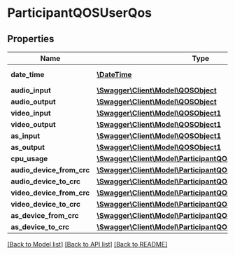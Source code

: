 # ParticipantQOSUserQos

## Properties
Name | Type | Description | Notes
------------ | ------------- | ------------- | -------------
**date_time** | [**\DateTime**](\DateTime.md) | Date-time of QOS | [optional] 
**audio_input** | [**\Swagger\Client\Model\QOSObject**](QOSObject.md) |  | [optional] 
**audio_output** | [**\Swagger\Client\Model\QOSObject**](QOSObject.md) |  | [optional] 
**video_input** | [**\Swagger\Client\Model\QOSObject1**](QOSObject1.md) |  | [optional] 
**video_output** | [**\Swagger\Client\Model\QOSObject1**](QOSObject1.md) |  | [optional] 
**as_input** | [**\Swagger\Client\Model\QOSObject1**](QOSObject1.md) |  | [optional] 
**as_output** | [**\Swagger\Client\Model\QOSObject1**](QOSObject1.md) |  | [optional] 
**cpu_usage** | [**\Swagger\Client\Model\ParticipantQOSCpuUsage**](ParticipantQOSCpuUsage.md) |  | [optional] 
**audio_device_from_crc** | [**\Swagger\Client\Model\ParticipantQOSAudioDeviceFromCrc**](ParticipantQOSAudioDeviceFromCrc.md) |  | [optional] 
**audio_device_to_crc** | [**\Swagger\Client\Model\ParticipantQOSAudioDeviceToCrc**](ParticipantQOSAudioDeviceToCrc.md) |  | [optional] 
**video_device_from_crc** | [**\Swagger\Client\Model\ParticipantQOSVideoDeviceFromCrc**](ParticipantQOSVideoDeviceFromCrc.md) |  | [optional] 
**video_device_to_crc** | [**\Swagger\Client\Model\ParticipantQOSVideoDeviceToCrc**](ParticipantQOSVideoDeviceToCrc.md) |  | [optional] 
**as_device_from_crc** | [**\Swagger\Client\Model\ParticipantQOSAsDeviceFromCrc**](ParticipantQOSAsDeviceFromCrc.md) |  | [optional] 
**as_device_to_crc** | [**\Swagger\Client\Model\ParticipantQOSAsDeviceToCrc**](ParticipantQOSAsDeviceToCrc.md) |  | [optional] 

[[Back to Model list]](../README.md#documentation-for-models) [[Back to API list]](../README.md#documentation-for-api-endpoints) [[Back to README]](../README.md)


